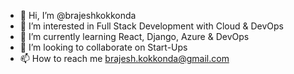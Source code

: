 - 👋 Hi, I’m @brajeshkokkonda
- 👀 I’m interested in Full Stack Development with Cloud & DevOps
- 🌱 I’m currently learning React, Django, Azure & DevOps
- 💞️ I’m looking to collaborate on Start-Ups
- 📫 How to reach me brajesh.kokkonda@gmail.com

<!---
brajeshkokkonda/brajeshkokkonda is a ✨ special ✨ repository because its `README.md` (this file) appears on your GitHub profile.
You can click the Preview link to take a look at your changes.
--->
